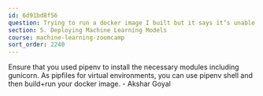 ```yaml
---
id: 6d91bd8f56
question: Trying to run a docker image I built but it says it’s unable to start the container process
section: 5. Deploying Machine Learning Models
course: machine-learning-zoomcamp
sort_order: 2240
---
```


Ensure that you used pipenv to install the necessary modules including gunicorn. As pipfiles for virtual environments, you can use pipenv shell and then build+run your docker image. - Akshar Goyal

